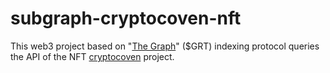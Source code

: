 # subgraph-cryptocoven-nft

This web3 project based on "[The Graph](https://thegraph.com/en/)" ($GRT) indexing protocol queries the API of the NFT [cryptocoven](https://www.cryptocoven.xyz/) project.
